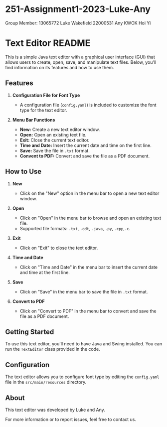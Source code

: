 # 251-Assignment1-2023-Luke-Any
Group Member:
13065772 Luke Wakefield
22000531 Any KWOK Hoi Yi


# Text Editor README

This is a simple Java text editor with a graphical user interface (GUI) that allows users to create, open, save, and manipulate text files. 
Below, you'll find information on its features and how to use them.

## Features

1. **Configuration File for Font Type**
   - A configuration file (`config.yaml`) is included to customize the font type for the text editor.

2. **Menu Bar Functions**
   - **New:** Create a new text editor window.
   - **Open:** Open an existing text file.
   - **Exit:** Close the current text editor.
   - **Time and Date:** Insert the current date and time on the first line.
   - **Save:** Save the file in `.txt` format.
   - **Convent to PDF:** Convert and save the file as a PDF document.

## How to Use

1. **New**
   - Click on the "New" option in the menu bar to open a new text editor window.

2. **Open**
   - Click on "Open" in the menu bar to browse and open an existing text file.
   - Supported file formats: `.txt`, `.odt`, `.java`, `.py`, `.cpp`,`.c`.

3. **Exit**
   - Click on "Exit" to close the text editor.

4. **Time and Date**
   - Click on "Time and Date" in the menu bar to insert the current date and time at the first line.

5. **Save**
   - Click on "Save" in the menu bar to save the file in `.txt` format.

6. **Convert to PDF**
   - Click on "Convert to PDF" in the menu bar to convert and save the file as a PDF document.

## Getting Started

To use this text editor, you'll need to have Java and Swing installed. You can run the `TextEditor` class provided in the code.

## Configuration

The text editor allows you to configure font type by editing the `config.yaml` file in the `src/main/resources` directory.

## About

This text editor was developed by Luke and Any.

For more information or to report issues, feel free to contact us.
